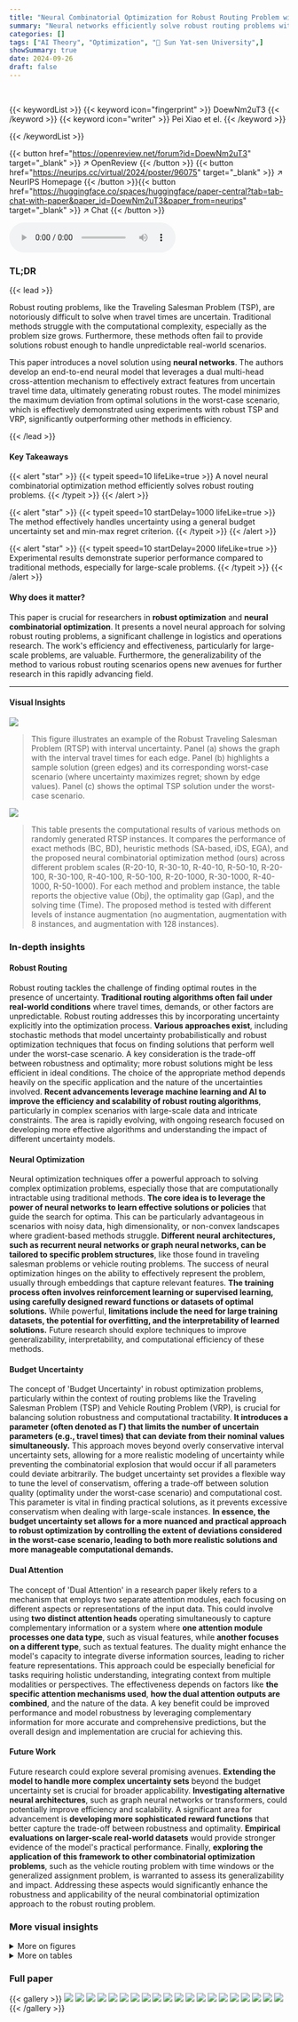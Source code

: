 ```yaml
---
title: "Neural Combinatorial Optimization for Robust Routing Problem with Uncertain Travel Times"
summary: "Neural networks efficiently solve robust routing problems with uncertain travel times, minimizing worst-case deviations from optimal routes under the min-max regret criterion."
categories: []
tags: ["AI Theory", "Optimization", "🏢 Sun Yat-sen University",]
showSummary: true
date: 2024-09-26
draft: false
---
```


<br>

{{< keywordList >}}
{{< keyword icon="fingerprint" >}} DoewNm2uT3 {{< /keyword >}}
{{< keyword icon="writer" >}} Pei Xiao et el. {{< /keyword >}}
 
{{< /keywordList >}}

{{< button href="https://openreview.net/forum?id=DoewNm2uT3" target="_blank" >}}
↗ OpenReview
{{< /button >}}
{{< button href="https://neurips.cc/virtual/2024/poster/96075" target="_blank" >}}
↗ NeurIPS Homepage
{{< /button >}}{{< button href="https://huggingface.co/spaces/huggingface/paper-central?tab=tab-chat-with-paper&paper_id=DoewNm2uT3&paper_from=neurips" target="_blank" >}}
↗ Chat
{{< /button >}}



<audio controls>
    <source src="https://ai-paper-reviewer.com/DoewNm2uT3/podcast.wav" type="audio/wav">
    Your browser does not support the audio element.
</audio>


### TL;DR


{{< lead >}}

Robust routing problems, like the Traveling Salesman Problem (TSP), are notoriously difficult to solve when travel times are uncertain.  Traditional methods struggle with the computational complexity, especially as the problem size grows.  Furthermore, these methods often fail to provide solutions robust enough to handle unpredictable real-world scenarios.

This paper introduces a novel solution using **neural networks**.  The authors develop an end-to-end neural model that leverages a dual multi-head cross-attention mechanism to effectively extract features from uncertain travel time data, ultimately generating robust routes.  The model minimizes the maximum deviation from optimal solutions in the worst-case scenario, which is effectively demonstrated using experiments with robust TSP and VRP, significantly outperforming other methods in efficiency.

{{< /lead >}}


#### Key Takeaways

{{< alert "star" >}}
{{< typeit speed=10 lifeLike=true >}} A novel neural combinatorial optimization method efficiently solves robust routing problems. {{< /typeit >}}
{{< /alert >}}

{{< alert "star" >}}
{{< typeit speed=10 startDelay=1000 lifeLike=true >}} The method effectively handles uncertainty using a general budget uncertainty set and min-max regret criterion. {{< /typeit >}}
{{< /alert >}}

{{< alert "star" >}}
{{< typeit speed=10 startDelay=2000 lifeLike=true >}} Experimental results demonstrate superior performance compared to traditional methods, especially for large-scale problems. {{< /typeit >}}
{{< /alert >}}

#### Why does it matter?
This paper is crucial for researchers in **robust optimization** and **neural combinatorial optimization**.  It presents a novel neural approach for solving robust routing problems, a significant challenge in logistics and operations research. The work's efficiency and effectiveness, particularly for large-scale problems, are valuable. Furthermore, the generalizability of the method to various robust routing scenarios opens new avenues for further research in this rapidly advancing field.

------
#### Visual Insights



![](https://ai-paper-reviewer.com/DoewNm2uT3/figures_4_1.jpg)

> This figure illustrates an example of the Robust Traveling Salesman Problem (RTSP) with interval uncertainty.  Panel (a) shows the graph with the interval travel times for each edge.  Panel (b) highlights a sample solution (green edges) and its corresponding worst-case scenario (where uncertainty maximizes regret; shown by edge values). Panel (c) shows the optimal TSP solution under the worst-case scenario.





![](https://ai-paper-reviewer.com/DoewNm2uT3/tables_8_1.jpg)

> This table presents the computational results of various methods on randomly generated RTSP instances. It compares the performance of exact methods (BC, BD), heuristic methods (SA-based, iDS, EGA), and the proposed neural combinatorial optimization method (ours) across different problem scales (R-20-10, R-30-10, R-40-10, R-50-10, R-20-100, R-30-100, R-40-100, R-50-100, R-20-1000, R-30-1000, R-40-1000, R-50-1000).  For each method and problem instance, the table reports the objective value (Obj), the optimality gap (Gap), and the solving time (Time). The proposed method is tested with different levels of instance augmentation (no augmentation, augmentation with 8 instances, and augmentation with 128 instances).





### In-depth insights


#### Robust Routing
Robust routing tackles the challenge of finding optimal routes in the presence of uncertainty.  **Traditional routing algorithms often fail under real-world conditions** where travel times, demands, or other factors are unpredictable.  Robust routing addresses this by incorporating uncertainty explicitly into the optimization process.  **Various approaches exist**, including stochastic methods that model uncertainty probabilistically and robust optimization techniques that focus on finding solutions that perform well under the worst-case scenario.  A key consideration is the trade-off between robustness and optimality; more robust solutions might be less efficient in ideal conditions.  The choice of the appropriate method depends heavily on the specific application and the nature of the uncertainties involved.  **Recent advancements leverage machine learning and AI to improve the efficiency and scalability of robust routing algorithms**, particularly in complex scenarios with large-scale data and intricate constraints.  The area is rapidly evolving, with ongoing research focused on developing more effective algorithms and understanding the impact of different uncertainty models.

#### Neural Optimization
Neural optimization techniques offer a powerful approach to solving complex optimization problems, especially those that are computationally intractable using traditional methods.  **The core idea is to leverage the power of neural networks to learn effective solutions or policies** that guide the search for optima.  This can be particularly advantageous in scenarios with noisy data, high dimensionality, or non-convex landscapes where gradient-based methods struggle.  **Different neural architectures, such as recurrent neural networks or graph neural networks, can be tailored to specific problem structures**, like those found in traveling salesman problems or vehicle routing problems.  The success of neural optimization hinges on the ability to effectively represent the problem, usually through embeddings that capture relevant features.  **The training process often involves reinforcement learning or supervised learning, using carefully designed reward functions or datasets of optimal solutions.**  While powerful, **limitations include the need for large training datasets, the potential for overfitting, and the interpretability of learned solutions.**  Future research should explore techniques to improve generalizability, interpretability, and computational efficiency of these methods.

#### Budget Uncertainty
The concept of 'Budget Uncertainty' in robust optimization problems, particularly within the context of routing problems like the Traveling Salesman Problem (TSP) and Vehicle Routing Problem (VRP), is crucial for balancing solution robustness and computational tractability.  **It introduces a parameter (often denoted as Γ) that limits the number of uncertain parameters (e.g., travel times) that can deviate from their nominal values simultaneously.** This approach moves beyond overly conservative interval uncertainty sets, allowing for a more realistic modeling of uncertainty while preventing the combinatorial explosion that would occur if all parameters could deviate arbitrarily. The budget uncertainty set provides a flexible way to tune the level of conservatism, offering a trade-off between solution quality (optimality under the worst-case scenario) and computational cost. This parameter is vital in finding practical solutions, as it prevents excessive conservatism when dealing with large-scale instances.  **In essence, the budget uncertainty set allows for a more nuanced and practical approach to robust optimization by controlling the extent of deviations considered in the worst-case scenario, leading to both more realistic solutions and more manageable computational demands.**

#### Dual Attention
The concept of 'Dual Attention' in a research paper likely refers to a mechanism that employs two separate attention modules, each focusing on different aspects or representations of the input data.  This could involve using **two distinct attention heads** operating simultaneously to capture complementary information or a system where **one attention module processes one data type**, such as visual features, while **another focuses on a different type**, such as textual features.  The duality might enhance the model's capacity to integrate diverse information sources, leading to richer feature representations. This approach could be especially beneficial for tasks requiring holistic understanding, integrating context from multiple modalities or perspectives. The effectiveness depends on factors like **the specific attention mechanisms used**, **how the dual attention outputs are combined**, and the nature of the data. A key benefit could be improved performance and model robustness by leveraging complementary information for more accurate and comprehensive predictions, but the overall design and implementation are crucial for achieving this.

#### Future Work
Future research could explore several promising avenues.  **Extending the model to handle more complex uncertainty sets** beyond the budget uncertainty set is crucial for broader applicability.  **Investigating alternative neural architectures**, such as graph neural networks or transformers, could potentially improve efficiency and scalability.  A significant area for advancement is **developing more sophisticated reward functions** that better capture the trade-off between robustness and optimality.  **Empirical evaluations on larger-scale real-world datasets** would provide stronger evidence of the model's practical performance.  Finally, **exploring the application of this framework to other combinatorial optimization problems**, such as the vehicle routing problem with time windows or the generalized assignment problem, is warranted to assess its generalizability and impact.  Addressing these aspects would significantly enhance the robustness and applicability of the neural combinatorial optimization approach to the robust routing problem.


### More visual insights

<details>
<summary>More on figures
</summary>


![](https://ai-paper-reviewer.com/DoewNm2uT3/figures_4_2.jpg)

> This figure illustrates the complete solution framework of the proposed neural combinatorial optimization method for solving the robust routing problem.  The framework uses an encoder-decoder structure. The encoder takes the input data (Up_Matrix and Low_Matrix) representing the upper and lower bounds of travel times between nodes and extracts problem features using a MatNet model.  The decoder uses masked multi-head cross-attention and a single attention and scaling mechanism to generate a probability distribution over the next node to visit in the route. A pre-trained TSP model calculates the reward (r) based on the max-regret value of the completed route, which is used to train the policy network. The reward is zero until a complete route is generated, making it a sparse reward.


![](https://ai-paper-reviewer.com/DoewNm2uT3/figures_8_1.jpg)

> This figure shows the generalization ability of the model trained on different sizes of the RTSP problem (N = 20, 30, 40, and 50).  The x-axis represents the size of test instances (N), while the y-axis displays the average optimality gap percentage across 20 instances.  The bars illustrate the performance of models trained on various sizes of training datasets. The results show that models trained on larger datasets achieve better generalization, specifically with the model trained on 50 nodes demonstrating competitive results even when tested on smaller datasets. 


![](https://ai-paper-reviewer.com/DoewNm2uT3/figures_14_1.jpg)

> This figure illustrates an example of the Robust Traveling Salesman Problem (RTSP) with interval uncertainty.  Part (a) shows the graph with edges having travel times defined by intervals. Part (b) shows a specific solution ('1 → 2 → 3 → 4 → 1') and its corresponding worst-case scenario, where the travel times on the selected edges reach their upper bounds, while others are at their lower bounds. Part (c) shows the optimal solution for this worst-case scenario.


![](https://ai-paper-reviewer.com/DoewNm2uT3/figures_17_1.jpg)

> This figure illustrates three different methods for encoding the uncertainty set in the robust routing problem.  Method (a) uses a dual-weighted graph approach where the upper and lower bound matrices are processed separately before being combined.  Method (b) creates a blended matrix by weighting the upper and lower bound matrices before processing.  Method (c) uses a fusion approach where the matrices and attention scores are combined using a multi-layer perceptron (MLP) before being fed into the encoder.


![](https://ai-paper-reviewer.com/DoewNm2uT3/figures_18_1.jpg)

> This figure shows the training curves of the proposed neural combinatorial optimization model for solving the Robust Traveling Salesman Problem (RTSP) with 50 nodes and interval uncertainty.  The left subplot (a) displays the training loss over 2000 epochs, indicating a decrease in loss as the model learns. The right subplot (b) shows the training score (objective value), also over 2000 epochs, reflecting improvement in solution quality as the training progresses.


![](https://ai-paper-reviewer.com/DoewNm2uT3/figures_19_1.jpg)

> This figure illustrates three different methods for encoding the uncertainty set in the robust routing problem.  Method (a) uses two separate matrices (one for upper bounds and one for lower bounds) and then combines their embeddings. Method (b) blends the two matrices into a single matrix before encoding. Method (c) fuses the matrices and attention scores using a multi-layer perceptron before encoding.  These different approaches are compared to determine which is most effective for handling uncertainty in the model.


</details>




<details>
<summary>More on tables
</summary>


![](https://ai-paper-reviewer.com/DoewNm2uT3/tables_9_1.jpg)
> This table presents the results of three different encoding methods for handling the uncertainty sets' upper and lower bounds in the Robust Traveling Salesman Problem (RTSP). The three methods are: 'ours', 'blended', and 'fusion'.  The table compares the average objective value ('Obj') and the gap ('Gap') between the obtained objective value and the optimal value for each encoding method, considering three augmentation levels: no augmentation, augmentation with 8 instances, and augmentation with 128 instances. The results show the effectiveness of the proposed 'ours' method compared to the 'blended' and 'fusion' methods.

![](https://ai-paper-reviewer.com/DoewNm2uT3/tables_9_2.jpg)
> This table presents the results of the proposed neural combinatorial optimization method and other existing methods for solving the Robust Traveling Salesman Problem (RTSP) with different problem sizes (number of nodes).  The results include the average objective value obtained by each method, the relative gap between the obtained solution and the best-known optimal value (Gap), and the average solving time per instance (Time). The methods are categorized into three groups: exact methods, heuristic methods, and the proposed method.  Different augmentation strategies (no augmentation, augmentation with 8 instances, and augmentation with 128 instances) are also compared for the proposed method. This table demonstrates the computational efficiency and accuracy of the proposed method compared to existing methods.

![](https://ai-paper-reviewer.com/DoewNm2uT3/tables_16_1.jpg)
> This table presents the results of an experiment evaluating the generalization ability of the trained model on RTSP problems with varying threshold values (M).  Three models were trained using different training threshold values (M=10, M=100, M=1000). The performance of each trained model is then tested on instances with different test threshold values (M=10, M=100, M=1000). The table shows the average objective values obtained for each combination of training and testing threshold values. This experiment aims to assess how well the model generalizes to unseen threshold values, thereby demonstrating its robustness and ability to handle different problem characteristics.

![](https://ai-paper-reviewer.com/DoewNm2uT3/tables_16_2.jpg)
> This table compares the performance of three different built-in TSP solving algorithms (ours, CMA-ES, and LKH) on the R-20-100 problem instances.  The comparison is done across three augmentation levels (no augmentation, ×8 augmentation, and ×128 augmentation), with each showing the objective value (Obj), optimality gap (Gap), and training time per epoch.  The results highlight the effectiveness of the proposed method ('ours') in terms of both solution quality and training efficiency.

![](https://ai-paper-reviewer.com/DoewNm2uT3/tables_18_1.jpg)
> This table presents a comparison of the results obtained using different values of Γ (gamma), a parameter that controls the robustness of the budget uncertainty set, for the RTSP problem with 20 nodes.  The table compares the objective values ('Obj') and computation times ('Time(s)') for three different values of Γ:  Γ = floor(N/2), Γ = floor(N/4), and Γ = 0.  These results highlight the impact of Γ on the solution quality and computational efficiency. The 'ours*128' and 'ours*8' rows refer to the proposed approach with different levels of instance augmentation.

</details>




### Full paper

{{< gallery >}}
<img src="https://ai-paper-reviewer.com/DoewNm2uT3/1.png" class="grid-w50 md:grid-w33 xl:grid-w25" />
<img src="https://ai-paper-reviewer.com/DoewNm2uT3/2.png" class="grid-w50 md:grid-w33 xl:grid-w25" />
<img src="https://ai-paper-reviewer.com/DoewNm2uT3/3.png" class="grid-w50 md:grid-w33 xl:grid-w25" />
<img src="https://ai-paper-reviewer.com/DoewNm2uT3/4.png" class="grid-w50 md:grid-w33 xl:grid-w25" />
<img src="https://ai-paper-reviewer.com/DoewNm2uT3/5.png" class="grid-w50 md:grid-w33 xl:grid-w25" />
<img src="https://ai-paper-reviewer.com/DoewNm2uT3/6.png" class="grid-w50 md:grid-w33 xl:grid-w25" />
<img src="https://ai-paper-reviewer.com/DoewNm2uT3/7.png" class="grid-w50 md:grid-w33 xl:grid-w25" />
<img src="https://ai-paper-reviewer.com/DoewNm2uT3/8.png" class="grid-w50 md:grid-w33 xl:grid-w25" />
<img src="https://ai-paper-reviewer.com/DoewNm2uT3/9.png" class="grid-w50 md:grid-w33 xl:grid-w25" />
<img src="https://ai-paper-reviewer.com/DoewNm2uT3/10.png" class="grid-w50 md:grid-w33 xl:grid-w25" />
<img src="https://ai-paper-reviewer.com/DoewNm2uT3/11.png" class="grid-w50 md:grid-w33 xl:grid-w25" />
<img src="https://ai-paper-reviewer.com/DoewNm2uT3/12.png" class="grid-w50 md:grid-w33 xl:grid-w25" />
<img src="https://ai-paper-reviewer.com/DoewNm2uT3/13.png" class="grid-w50 md:grid-w33 xl:grid-w25" />
<img src="https://ai-paper-reviewer.com/DoewNm2uT3/14.png" class="grid-w50 md:grid-w33 xl:grid-w25" />
<img src="https://ai-paper-reviewer.com/DoewNm2uT3/15.png" class="grid-w50 md:grid-w33 xl:grid-w25" />
<img src="https://ai-paper-reviewer.com/DoewNm2uT3/16.png" class="grid-w50 md:grid-w33 xl:grid-w25" />
<img src="https://ai-paper-reviewer.com/DoewNm2uT3/17.png" class="grid-w50 md:grid-w33 xl:grid-w25" />
<img src="https://ai-paper-reviewer.com/DoewNm2uT3/18.png" class="grid-w50 md:grid-w33 xl:grid-w25" />
<img src="https://ai-paper-reviewer.com/DoewNm2uT3/19.png" class="grid-w50 md:grid-w33 xl:grid-w25" />
<img src="https://ai-paper-reviewer.com/DoewNm2uT3/20.png" class="grid-w50 md:grid-w33 xl:grid-w25" />
{{< /gallery >}}